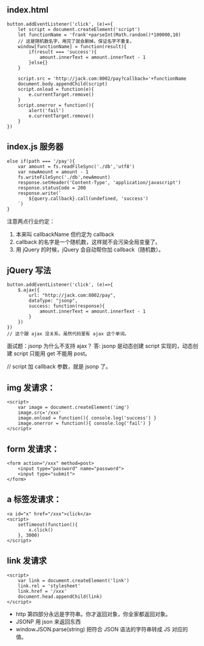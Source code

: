 ## index.html
```
button.addEventListener('click', (e)=>{
	let script = document.createElement('script')
	let functionName = 'frank'+parseInt(Math.random()*100000,10)
	// 这是随机数名字，用完了就会删掉。保证名字不重复。
	window[functionName] = function(result){
		if(result === 'success'){
			amount.innerText = amount.innerText - 1
		}else{}
	}

	script.src = 'http://jack.com:8002/pay?callback='+functionName
	document.body.appendChild(script)
	script.onload = function(e){
		e.currentTarget.remove()
	}
	script.onerror = function(){
		alert('fail')
		e.currentTarget.remove()
	}
})
```

## index.js  服务器
```
else if(path === '/pay'){
	var amount = fs.readFileSync('./db','utf8')
	var newAmount = amount - 1
	fs.writeFileSync('./db',newAmount)
	response.setHeader('Content-Type', 'application/javascript')
	response.statusCode = 200
	response.write(`
		${query.callback}.call(undefined, 'success')
	`)
}
```
注意两点行业约定：
1. 本来叫 callbackName 但约定为 callback
2. callback 的名字是一个随机数，这样就不会污染全局变量了。
3. 用 jQuery 的时候，jQuery 会自动帮你加 callback（随机数）。

## jQuery 写法
```
button.addEventListener('click', (e)=>{
	$.ajax({
		url: "http://jack.com:8002/pay",
		dataType: "jsonp",
		success: function(response){
			amount.innerText = amount.innerText - 1
		}
	})
})
// 这个跟 ajax 没关系，虽然代码里有 ajax 这个单词。
```
面试题：jsonp 为什么不支持 ajax？
答: jsonp 是动态创建 script 实现的，动态创建 script 只能用 get 不能用 post。

// script 加 callback 参数，就是 jsonp 了。

## img 发请求：
```
<script>
	var image = document.createElement('img')
	image.src='/xxx'
	image.onload = function(){ console.log('success') }
	image.onerror = function(){ console.log('fail') }
</script>
```

## form 发请求：
```
<form action="/xxx" method=post>
	<input type="password" name="password">
	<input type="submit">
</form>
```

## a 标签发请求：
```
<a id="x" href="/xxx">click</a>
<script>
	setTimeout(function(){
		x.click()
	}, 3000)
</script>
```

## link 发请求
```
<script>
	var link = document.createElement('link')
	link.rel = 'stylesheet'
	link.href = '/xxx'
	document.head.appendChild(link)
</script>
```

- http 第四部分永远是字符串。你才返回对象，你全家都返回对象。
- JSONP 用 json 来返回东西
- window.JSON.parse(string) 把符合 JSON 语法的字符串转成 JS 对应的值。

